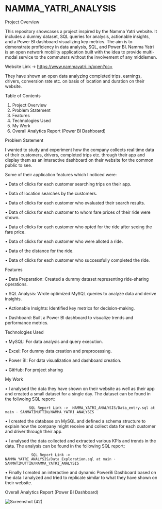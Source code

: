 # NAMMA_YATRI_ANALYSIS

Project Overview

This repository showcases a project inspired by the Namma Yatri website. 
It includes a dummy dataset, SQL queries for analysis, actionable insights, and a Power BI dashboard visualizing key metrics. 
The aim is to demonstrate proficiency in data analysis, SQL, and Power BI.
Namma Yatri is an open network mobility application built with the idea to provide multi-modal service to the commuters without the involvement of any middlemen.

Website Link -> https://www.nammayatri.in/open?cc=

They have shown an open data analyzing completed trips, earnings, drivers, conversion rate etc. on basis of location and duration on their website.




Table of Contents

1.	Project Overview
2.	Problem Statement
3.	Features
4.	Technologies Used
5.	My Work
6.	Overall Analytics Report (Power BI Dashboard)

Problem Statement

I wanted to study and experiment how the company collects real time data of their customers, drivers, completed trips etc. 
through their app and display them as an interactive dashboard on their website for the common public to see.

Some of their application features which I noticed were:

•	Data of clicks for each customer searching trips on their app.

•	Data of location searches by the customers.

•	Data of clicks for each customer who evaluated their search results.

•	Data of clicks for each customer to whom fare prices of their ride were shown.

•	Data of clicks for each customer who opted for the ride after seeing the fare price.

•	Data of clicks for each customer who were alloted a ride.

•	Data of the distance for the ride.

•	Data of clicks for each customer who successfully completed the ride.


Features

•	Data Preparation: Created a dummy dataset representing ride-sharing operations.

•	SQL Analysis: Wrote optimized MySQL queries to analyze data and derive insights.

•	Actionable Insights: Identified key metrics for decision-making.

•	Dashboard: Built a Power BI dashboard to visualize trends and performance metrics.


Technologies Used

•	MySQL: For data analysis and query execution.

•	Excel: For dummy data creation and preprocessing.

•	Power BI: For data visualization and dashboard creation.

•	GitHub: For project sharing


My Work

•	I analysed the data they have shown on their website as well as their app and created a small dataset for a single day. The dataset can be found in the follwoing SQL report:

               SQL Report Link ->  NAMMA_YATRI_ANALYSIS/Data_entry.sql at main · SANMATIMUTTIN/NAMMA_YATRI_ANALYSIS
               
•	I created the database on MySQL and defined a schema structure to explain how the company might receive and collect data for each customer and driver through their app.

•	I analysed the data collected and extracted various KPIs  and trends in the data. The analysis can be found in the following SQL report:

                SQL Report Link ->  NAMMA_YATRI_ANALYSIS/Data_Exploration.sql at main · SANMATIMUTTIN/NAMMA_YATRI_ANALYSIS
                
•	Finally I created an interactive and dynamic PowerBi Dashboard based on the data I analyzed and tried to replicate similar to what they have shown on their website.


Overall Analytics Report (Power BI Dashboard)


![Screenshot (42)](https://github.com/user-attachments/assets/af2a2ea8-b2ce-488a-8fbc-ce608aa2c504)
